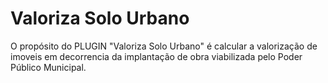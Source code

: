 # Valoriza Solo Urbano

O propósito do PLUGIN "Valoriza Solo Urbano" é calcular a valorização de imoveis em decorrencia da implantação de obra viabilizada pelo Poder Público Municipal.
